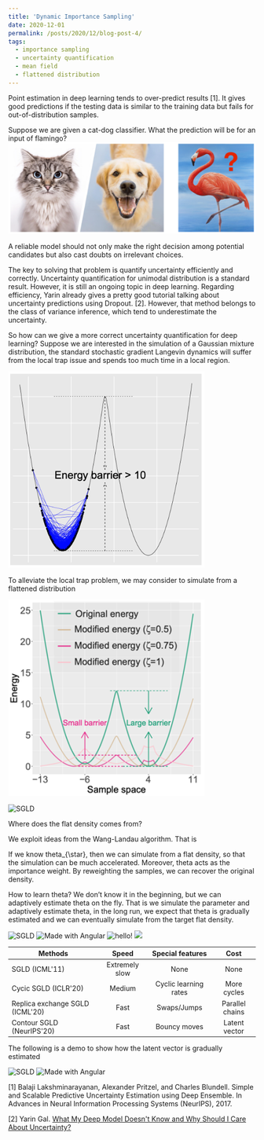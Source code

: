 ```yaml
---
title: 'Dynamic Importance Sampling'
date: 2020-12-01
permalink: /posts/2020/12/blog-post-4/
tags:
  - importance sampling
  - uncertainty quantification
  - mean field
  - flattened distribution
---
```


Point estimation in deep learning tends to over-predict results [1]. It gives good predictions if the testing data is similar to the training data but fails for out-of-distribution samples.

Suppose we are given a cat-dog classifier. What the prediction will be for an input of flamingo?
![Over-prediction in deep learning](/images/cat_dog.png)



A reliable model should not only make the right decision among potential candidates but also cast doubts on irrelevant choices.


The key to solving that problem is quantify uncertainty efficiently and correctly. Uncertainty quantification for unimodal distribution is a standard result. However, it is still an ongoing topic in deep learning. Regarding efficiency, Yarin already gives a pretty good tutorial talking about uncertainty predictions using Dropout. [2]. However, that method belongs to the class of variance inference, which tend to underestimate the uncertainty. 


So how can we give a more correct uncertainty quantification for deep learning? Suppose we are interested in the simulation of a Gaussian mixture distribution, the standard stochastic gradient Langevin dynamics will suffer from the local trap issue and spends too much time in a local region.  

<img src="/images/original_density.png" width="400" height="400" />


To alleviate the local trap problem, we may consider to simulate from a flattened distribution

<img src="/images/flat_density.png" width="400" height="400" />


![SGLD](/images/CSGLD/SGLD.gif)


Where does the flat density comes from?

We exploit ideas from the Wang-Landau algorithm. That is




If we know theta_{\star}, then we can simulate from a flat density, so that the simulation can be much accelerated. Moreover, theta acts as the importance weight. By reweighting the samples, we can recover the original density.


How to learn theta? We don’t know it in the beginning, but we can adaptively estimate theta on the fly. That is we simulate the parameter and adaptively estimate theta, in the long run, we expect that theta is gradually estimated and we can eventually simulate from the target flat density.



<p float="left">
  <img src="/images/CSGLD/SGLD.gif" width="200" title="SGLD"/>
  <img src="/images/CSGLD/cycSGLD.gif" width="200" alt="Made with Angular" title="Angular" /> 
  <img src="/images/CSGLD/reSGLD.gif" width="200" alt="hello!" title="adam solomon's hello"/>
  <img src="/images/CSGLD/CSGLD.gif" width="200" />
</p>



| Methods   |      Speed      | Special features  | Cost |
|----------|:-------------:|:-------------:|:-------------:|
| SGLD (ICML'11) |  Extremely slow | None | None |
| Cycic SGLD (ICLR'20) |    Medium   | Cyclic learning rates  | More cycles |
| Replica exchange SGLD (ICML'20) | Fast | Swaps/Jumps | Parallel chains |
| Contour SGLD (NeurIPS'20) | Fast | Bouncy moves | Latent vector |



The following is a demo to show how the latent vector is gradually estimated
<p float="left">
  <img src="/images/CSGLD/CSGLD_with_PDF.gif" width="200" title="SGLD"/>
  <img src="/images/CSGLD/CSGLD_PDF.gif" width="200" alt="Made with Angular" title="Angular" /> 
</p>





[1] Balaji Lakshminarayanan, Alexander Pritzel, and Charles Blundell. Simple and Scalable Predictive Uncertainty Estimation using Deep Ensemble. In Advances in Neural Information Processing Systems (NeurIPS), 2017.

[2] Yarin Gal. [What My Deep Model Doesn't Know and Why Should I Care About Uncertainty?](https://www.cs.ox.ac.uk/people/yarin.gal/website/blog_3d801aa532c1ce.html)
